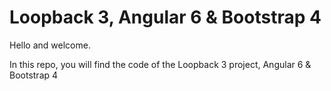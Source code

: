 # Loopback 3, Angular 6 & Bootstrap 4
Hello and welcome.

In this repo, you will find the code of the Loopback 3 project, Angular 6 & Bootstrap 4